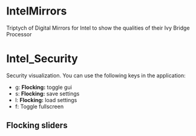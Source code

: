 IntelMirrors
============

Triptych of Digital Mirrors for Intel to show the qualities of their Ivy Bridge Processor


Intel_Security
==============
Security visualization. You can use the following keys in the application:

 - g: **Flocking:** toggle gui
 - s: **Flocking:** save settings
 - l: **Flocking:** load settings
 - f: Toggle fullscreen
 
 ## Flocking sliders
 
 
 